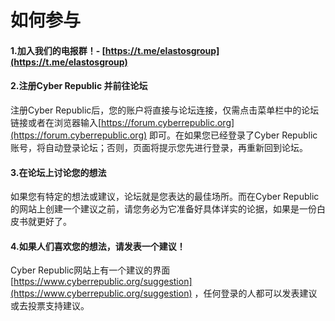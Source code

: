 
# 如何参与
#### 1.加入我们的电报群！-&nbsp;[https://t.me/elastosgroup](https://t.me/elastosgroup)

#### 2.注册Cyber Republic 并前往论坛

注册Cyber Republic后，您的账户将直接与论坛连接，仅需点击菜单栏中的论坛链接或者在浏览器输入[https://forum.cyberrepublic.org](https://forum.cyberrepublic.org) 即可。在如果您已经登录了Cyber Republic账号，将自动登录论坛；否则，页面将提示您先进行登录，再重新回到论坛。

#### 3.在论坛上讨论您的想法

如果您有特定的想法或建议，论坛就是您表达的最佳场所。而在Cyber Republic的网站上创建一个建议之前，请您务必为它准备好具体详实的论据，如果是一份白皮书就更好了。

#### 4.如果人们喜欢您的想法，请发表一个建议！

Cyber Republic网站上有一个建议的界面 [https://www.cyberrepublic.org/suggestion](https://www.cyberrepublic.org/suggestion) ，任何登录的人都可以发表建议或去投票支持建议。

